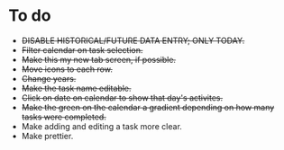 # To do
- ~~DISABLE HISTORICAL/FUTURE DATA ENTRY; ONLY TODAY.~~
- ~~Filter calendar on task selection.~~
- ~~Make this my new tab screen, if possible.~~
- ~~Move icons to each row.~~
- ~~Change years.~~
- ~~Make the task name editable.~~
- ~~Click on date on calendar to show that day's activites.~~
- ~~Make the green on the calendar a gradient depending on how many tasks were completed.~~
- Make adding and editing a task more clear.
- Make prettier.